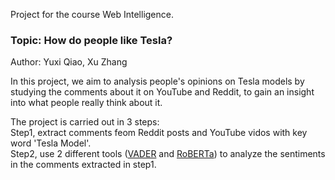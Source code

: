Project for the course Web Intelligence.

### Topic: How do people like Tesla? 
Author: Yuxi Qiao, Xu Zhang

In this project, we aim to analysis people's opinions on Tesla models by studying the comments about it on YouTube and Reddit, to gain an insight into what people really think about it.

The project is carried out in 3 steps:  
Step1, extract comments feom Reddit posts and YouTube vidos with key word 'Tesla Model'.  
Step2, use 2 different tools ([VADER](https://github.com/cjhutto/vaderSentiment) and [RoBERTa](https://arxiv.org/abs/1907.11692)) to analyze the sentiments in the comments extracted in step1.
